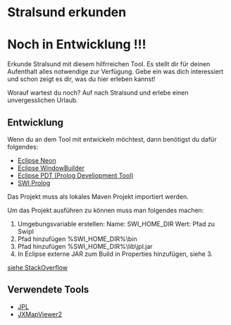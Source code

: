 # Stralsund erkunden
# Noch in Entwicklung !!!

Erkunde Stralsund mit diesem hilfrreichen Tool. Es stellt dir für deinen Aufenthalt alles notwendige zur Verfügung. Gebe ein was dich interessiert und schon zeigt es dir, was du hier erleben kannst!

Worauf wartest du noch? Auf nach Stralsund und erlebe einen unvergesslichen Urlaub.

## Entwicklung

Wenn du an dem Tool mit entwickeln möchtest, dann benötigst du dafür folgendes:

- [Eclipse Neon](https://www.eclipse.org)
- [Eclipse WindowBuilder](https://eclipse.org/windowbuilder/)
- [Eclipse PDT (Prolog Develiopment Tool)](https://sewiki.iai.uni-bonn.de/research/pdt/docs/start)
- [SWI Prolog](http://www.swi-prolog.org/)

Das Projekt muss als lokales Maven Projekt importiert werden.

Um das Projekt ausführen zu können muss man folgendes machen:

1. Umgebungsvariable erstellen:
   Name: SWI_HOME_DIR
   Wert: Pfad zu Swipl
2. Pfad hinzufügen
   %SWI_HOME_DIR%\bin
3. Pfad hinzufügen
   %SWI_HOME_DIR%\lib\jpl.jar
4. In Eclipse externe JAR zum Build in Properties hinzufügen, siehe 3.

[siehe StackOverflow](http://stackoverflow.com/a/12309591)

## Verwendete Tools

- [JPL](http://www.swi-prolog.org/packages/jpl/)
- [JXMapViewer2](https://github.com/msteiger/jxmapviewer2)
